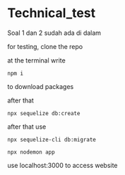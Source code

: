 # Technical_test
Soal 1 dan 2 sudah ada di dalam


for testing, clone the repo

at the terminal write 

```npm i``` 

to download packages


after that 
```
npx sequelize db:create
```

after that use 
```
npx sequelize-cli db:migrate
```


```
npx nodemon app 
```
use localhost:3000 to access website

